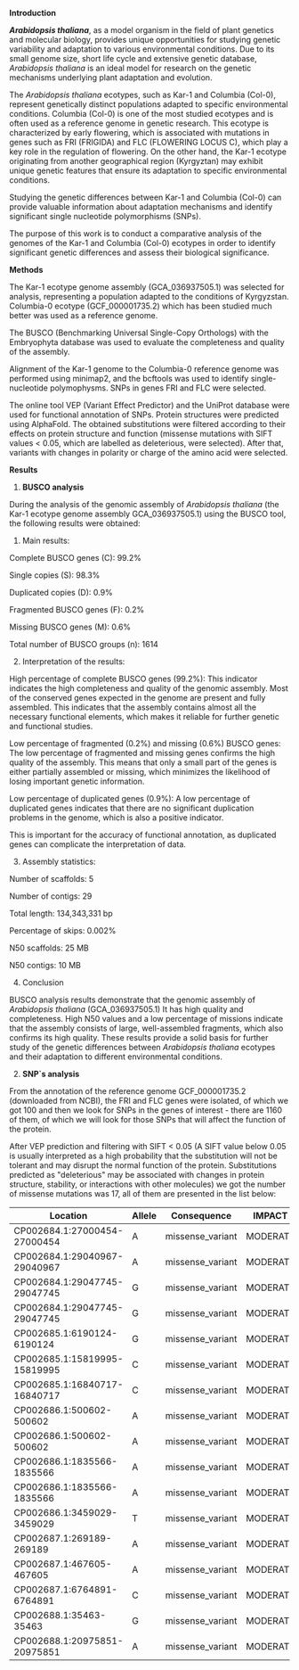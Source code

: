 **Introduction**

***Arabidopsis thaliana***, as a model organism in the field of plant
genetics and molecular biology, provides unique opportunities for
studying genetic variability and adaptation to various environmental
conditions. Due to its small genome size, short life cycle and extensive
genetic database, *Arabidopsis thaliana* is an ideal model for research
on the genetic mechanisms underlying plant adaptation and evolution.

The *Arabidopsis thaliana* ecotypes, such as Kar-1 and Columbia (Col-0),
represent genetically distinct populations adapted to specific
environmental conditions. Columbia (Col-0) is one of the most studied
ecotypes and is often used as a reference genome in genetic research.
This ecotype is characterized by early flowering, which is associated
with mutations in genes such as FRI (FRIGIDA) and FLC (FLOWERING LOCUS
C), which play a key role in the regulation of flowering. On the other
hand, the Kar-1 ecotype originating from another geographical region
(Kyrgyztan) may exhibit unique genetic features that ensure its
adaptation to specific environmental conditions.

Studying the genetic differences between Kar-1 and Columbia (Col-0) can
provide valuable information about adaptation mechanisms and identify
significant single nucleotide polymorphisms (SNPs).

The purpose of this work is to conduct a comparative analysis of the
genomes of the Kar-1 and Columbia (Col-0) ecotypes in order to identify
significant genetic differences and assess their biological
significance.

**Methods**

The Kar-1 ecotype genome assembly (GCA_036937505.1) was selected for
analysis, representing a population adapted to the conditions of
Kyrgyzstan. Columbia-0 ecotype (GCF_000001735.2) which has been studied
much better was used as a reference genome.

The BUSCO (Benchmarking Universal Single-Copy Orthologs) with the
Embryophyta database was used to evaluate the completeness and quality
of the assembly.

Alignment of the Kar-1 genome to the Columbia-0 reference genome was
performed using minimap2, and the bcftools was used to identify
single-nucleotide polymophysms. SNPs in genes FRI and FLC were selected.

The online tool VEP (Variant Effect Predictor) and the UniProt database
were used for functional annotation of SNPs. Protein structures were
predicted using AlphaFold. The obtained substitutions were filtered
according to their effects on protein structure and function (missense
mutations with SIFT values \< 0.05, which are labelled as deleterious,
were selected). After that, variants with changes in polarity or charge
of the amino acid were selected.

**Results**

1.  **BUSCO analysis**

During the analysis of the genomic assembly of *Arabidopsis thaliana*
(the Kar-1 ecotype genome assembly GCA_036937505.1) using the BUSCO
tool, the following results were obtained:

1.  Main results:

Complete BUSCO genes (C): 99.2%

Single copies (S): 98.3%

Duplicated copies (D): 0.9%

Fragmented BUSCO genes (F): 0.2%

Missing BUSCO genes (M): 0.6%

Total number of BUSCO groups (n): 1614

2.  Interpretation of the results:

High percentage of complete BUSCO genes (99.2%): This indicator
indicates the high completeness and quality of the genomic assembly.
Most of the conserved genes expected in the genome are present and fully
assembled. This indicates that the assembly contains almost all the
necessary functional elements, which makes it reliable for further
genetic and functional studies.

Low percentage of fragmented (0.2%) and missing (0.6%) BUSCO genes: The
low percentage of fragmented and missing genes confirms the high quality
of the assembly. This means that only a small part of the genes is
either partially assembled or missing, which minimizes the likelihood of
losing important genetic information.

Low percentage of duplicated genes (0.9%): A low percentage of
duplicated genes indicates that there are no significant duplication
problems in the genome, which is also a positive indicator.

This is important for the accuracy of functional annotation, as
duplicated genes can complicate the interpretation of data.

3.  Assembly statistics:

Number of scaffolds: 5

Number of contigs: 29

Total length: 134,343,331 bp

Percentage of skips: 0.002%

N50 scaffolds: 25 MB

N50 contigs: 10 MB

4.  Conclusion

BUSCO analysis results demonstrate that the genomic assembly of
*Arabidopsis thaliana* (GCA_036937505.1) It has high quality and
completeness. High N50 values and a low percentage of missions indicate
that the assembly consists of large, well-assembled fragments, which
also confirms its high quality. These results provide a solid basis for
further study of the genetic differences between *Arabidopsis thaliana*
ecotypes and their adaptation to different environmental conditions.

2.  **SNP\`s analysis**

From the annotation of the reference genome GCF_000001735.2 (downloaded
from NCBI), the FRI and FLC genes were isolated, of which we got 100 and
then we look for SNPs in the genes of interest - there are 1160 of them,
of which we will look for those SNPs that will affect the function of
the protein.

After VEP prediction and filtering with SIFT \< 0.05 (A SIFT value below
0.05 is usually interpreted as a high probability that the substitution
will not be tolerant and may disrupt the normal function of the protein.
Substitutions predicted as \"deleterious\" may be associated with
changes in protein structure, stability, or interactions with other
molecules) we got the number of missense mutations was 17, all of them
are presented in the list below:

 | Location          | Allele | Consequence      | IMPACT   | SYMBOL | Gene     | Feature_type | Feature     | BIOTYPE       | EXON | INTRON | HGVSc | HGVSp | cDNA_position | CDS_position | Protein_position | Amino_acids | Codons | Existing_variation | REF_ALLELE | UPLOADED_ALLELE | DISTANCE | STRAND | FLAGS | SYMBOL_SOURCE | HGNC_ID | SIFT                      | CLIN_SIG | SOMATIC | PHENO |
|-------------------|--------|------------------|----------|--------|----------|--------------|-------------|---------------|------|--------|-------|-------|---------------|--------------|------------------|-------------|--------|-------------------|------------|-----------------|----------|--------|-------|---------------|---------|--------------------------|----------|---------|-------|
| CP002684.1:27000454-27000454 | A      | missense_variant | MODERATE | CSTF64  | AT1G71800 | Transcript   | AT1G71800.1 | protein_coding | 5/11 | -      | -     | -     | 684           | 452          | 151              | G/D         | gGt/gAt | ENSVATH00137905   | G          | G/A             | -        | 1      | -     | EntrezGene    | -       | deleterious(0.01)        | -        | -       | -     |
| CP002684.1:29040967-29040967 | A      | missense_variant | MODERATE | EFS     | AT1G77300 | Transcript   | AT1G77300.2 | protein_coding | 17/17 | -      | -     | -     | 4610          | 4475         | 1492             | A/V         | gCa/gTa | ENSVATH00145915   | G          | G/A             | -        | -1     | -     | EntrezGene    | -       | deleterious_low_confidence(0.01) | -        | -       | -     |
| CP002684.1:29047745-29047745 | G      | missense_variant | MODERATE | EFS     | AT1G77300 | Transcript   | AT1G77300.1 | protein_coding | 2/18  | -      | -     | -     | 1353          | 1066         | 356              | G/R         | Ggt/Cgt | ENSVATH00145945   | C          | C/G             | -        | -1     | -     | EntrezGene    | -       | deleterious_low_confidence(0.02) | -        | -       | -     |
| CP002684.1:29047745-29047745 | G      | missense_variant | MODERATE | EFS     | AT1G77300 | Transcript   | AT1G77300.2 | protein_coding | 2/17  | -      | -     | -     | 1201          | 1066         | 356              | G/R         | Ggt/Cgt | ENSVATH00145945   | C          | C/G             | -        | -1     | -     | EntrezGene    | -       | deleterious_low_confidence(0.01) | -        | -       | -     |
| CP002685.1:6190124-6190124   | G      | missense_variant | MODERATE | TBL13   | AT2G14530 | Transcript   | AT2G14530.1 | protein_coding | 6/6   | -      | -     | -     | 1339          | 1226         | 409              | I/S         | aTc/aGc | ENSVATH00228698   | T          | T/G             | -        | 1      | -     | EntrezGene    | -       | deleterious(0)           | -        | -       | -     |
| CP002685.1:15819995-15819995 | C      | missense_variant | MODERATE | TBL15   | AT2G37720 | Transcript   | AT2G37720.1 | protein_coding | 3/3   | -      | -     | -     | 225           | 225          | 75               | L/F         | ttG/ttC | ENSVATH00263752   | G          | G/C             | -        | 1      | -     | EntrezGene    | -       | deleterious_low_confidence(0.03) | -        | -       | -     |
| CP002685.1:16840717-16840717 | C      | missense_variant | MODERATE | TBL33   | AT2G40320 | Transcript   | AT2G40320.1 | protein_coding | 2/6   | -      | -     | -     | 539           | 290          | 97               | L/P         | cTg/cCg | ENSVATH01972775   | T          | T/C             | -        | 1      | -     | EntrezGene    | -       | deleterious(0.01)        | -        | -       | -     |
| CP002686.1:500602-500602     | A      | missense_variant | MODERATE | TBL20   | AT3G02440 | Transcript   | AT3G02440.1 | protein_coding | 3/3   | -      | -     | -     | 1355          | 1355         | 452              | C/F         | tGt/tTt | ENSVATH00302265   | C          | C/A             | -        | -1     | -     | EntrezGene    | -       | deleterious(0)           | -        | -       | -     |
| CP002686.1:500602-500602     | A      | missense_variant | MODERATE | TBL20   | AT3G02440 | Transcript   | AT3G02440.2 | protein_coding | 3/3   | -      | -     | -     | 1383          | 1379         | 460              | C/F         | tGt/tTt | ENSVATH00302265   | C          | C/A             | -        | -1     | -     | EntrezGene    | -       | deleterious(0)           | -        | -       | -     |
| CP002686.1:1835566-1835566   | A      | missense_variant | MODERATE | TBL10   | AT3G06080 | Transcript   | AT3G06080.1 | protein_coding | 3/3   | -      | -     | -     | 1401          | 937          | 313              | T/S         | Acc/Tcc | ENSVATH00308697   | T          | T/A             | -        | -1     | -     | EntrezGene    | -       | deleterious(0.01)        | -        | -       | -     |
| CP002686.1:1835566-1835566   | A      | missense_variant | MODERATE | TBL10   | AT3G06080 | Transcript   | AT3G06080.2 | protein_coding | 3/4   | -      | -     | -     | 1401          | 937          | 313              | T/S         | Acc/Tcc | ENSVATH00308697   | T          | T/A             | -        | -1     | -     | EntrezGene    | -       | deleterious(0.02)        | -        | -       | -     |
| CP002686.1:3459029-3459029   | T      | missense_variant | MODERATE | TBL32   | AT3G11030 | Transcript   | AT3G11030.1 | protein_coding | 1/5   | -      | -     | -     | 352           | 272          | 91               | S/Y         | tCt/tAt | ENSVATH05807538   | G          | G/T             | -        | -1     | -     | EntrezGene    | -       | deleterious(0.04)        | -        | -       | -     |
| CP002687.1:269189-269189     | A      | missense_variant | MODERATE | FRI     | AT4G00650 | Transcript   | AT4G00650.1 | protein_coding | 1/3   | -      | -     | -     | 289           | 164          | 55               | F/Y         | tTt/tAt | ENSVATH10471557   | T          | T/A             | -        | 1      | -     | EntrezGene    | -       | deleterious(0.02)        | -        | -       | -     |
| CP002687.1:467605-467605     | A      | missense_variant | MODERATE | TBL26   | AT4G01080 | Transcript   | AT4G01080.1 | protein_coding | 2/3   | -      | -     | -     | 473           | 454          | 152              | L/F         | Ctt/Ttt | ENSVATH00450986   | G          | G/A             | -        | -1     | -     | EntrezGene    | -       | deleterious(0.01)        | -        | -       | -     |
| CP002687.1:6764891-6764891   | C      | missense_variant | MODERATE | TBL23   | AT4G11090 | Transcript   | AT4G11090.1 | protein_coding | 3/3   | -      | -     | -     | 1161          | 1053         | 351              | N/K         | aaT/aaG | ENSVATH00489181   | A          | A/C             | -        | -1     | -     | EntrezGene    | -       | deleterious(0.02)        | -        | -       | -     |
| CP002688.1:35463-35463       | G      | missense_variant | MODERATE | FRB1    | AT5G01100 | Transcript   | AT5G01100.1 | protein_coding | 7/8   | -      | -     | -     | 1633          | 1390         | 464              | I/L         | Atc/Ctc | ENSVATH06900697   | T          | T/G             | -        | -1     | -     | EntrezGene    | -       | deleterious(0.02)        | -        | -       | -     |
| CP002688.1:20975851-20975851 | A      | missense_variant | MODERATE | YLS7    | AT5G51640 | Transcript   | AT5G51640.1 | protein_coding | 4/4   | -      | -     | -     | 1202          | 1056         | 352              | K/N         | aaA/aaT | ENSVATH00727220   | T          | T/A             | -        | -1     | -     | EntrezGene    | -       | deleterious(0.03)        | -        | -       | -     |
